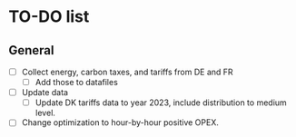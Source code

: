 # TO-DO list

## General
- [ ] Collect energy, carbon taxes, and tariffs from DE and FR
  - [ ] Add those to datafiles
- [ ] Update data
  - [ ] Update DK tariffs data to year 2023, include distribution to medium level.
- [ ] Change optimization to hour-by-hour positive OPEX.
